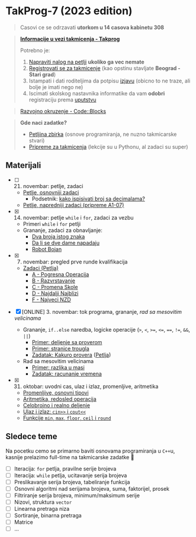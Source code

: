 # TakProg-7 (2023 edition)

> Casovi ce se odrzavati **utorkom u 14 casova kabinetu 308**

> [**Informacije u vezi takmicenja - Takprog**](https://takprog.petlja.org/osnovnaskola)  
> 
> Potrebno je:
> 1. [Napraviti nalog na petlji](https://petlja.org/sr-Latn-RS/Account/Register) **ukoliko ga vec nemate**
> 2. [Registrovati se za takmicenje](https://takprog.petlja.org/osnovnaskola/registration) (kao opstinu stavljate **Beograd - Stari grad**)
> 3. Istampati i dati roditeljima da potpisu [izjavu](https://takprog.petlja.org/resources/site/srednjaskola/Izjava_ZastitaPodataka.pdf) (obicno to ne traze, ali bolje je imati nego ne)
> 4. Iscimati skolskog nastavnika informatike da vam **odobri** registraciju prema [uputstvu](https://takprog.petlja.org/osnovnaskola)

> [Razvojno okruzenje - Code::Blocks](https://www.fosshub.com/Code-Blocks.html?dwl=codeblocks-20.03mingw-setup.exe)

> **Gde naci zadatke?**
> - [Petljina zbirka](https://petlja.org/biblioteka/r/kursevi/Zbirka) (osnove programiranja, ne nuzno takmicarske stvari)
> - [Pripreme za takmicenja](https://takprog.petlja.org/osnovnaskola/posts/16) (lekcije su u Pythonu, al zadaci su super)

## Materijali

- [ ] 21. novembar: petlje, zadaci
  - [Petlje, osnovniji zadaci](https://petlja.org/biblioteka/r/Zbirka/03%20Iteracija/01%20serije/01%20pravilne_serije)
    - Podsetnik: [kako ispisivati broj sa decimalama?](materijali/03_07.11.23_kval/decimale.cpp)
  - [Petlje, napredniji zadaci (pripreme A1-07)](https://arena.petlja.org/competition/pripreme-a1-07)

- [x] 14. novembar: petlje `while` i `for`, zadaci za vezbu
  - Primeri `while` i `for` petlji 
  - Grananje, zadaci za obnavljanje:
    - [Dva broja istog znaka](https://petlja.org/biblioteka/r/Zbirka/dva_broja_istog_znaka)
    - [Da li se dve dame napadaju](https://petlja.org/biblioteka/r/Zbirka/da_li_se_dve_dame_napadaju)
    - [Robot Bojan](https://arena.petlja.org/sr-Latn-RS/competition/pripreme-a1-03#tab_134976)

- [x] 7. novembar: pregled prve runde kvalifikacija
  - [Zadaci (Petlja)](https://arena.petlja.org/competition/os7-202324-kvalifikacije1n)
    - [A - Pogresna Operacija](materijali/03_07.11.23_kval/A_pogresna_operacija.cpp)
    - [B - Razvrstavanje](materijali/03_07.11.23_kval/B_razvrstavanje.cpp)
    - [C - Promena Skole](materijali/03_07.11.23_kval/C_promena_skole.cpp)
    - [D - Najdalji Najblizi](materijali/03_07.11.23_kval/D_najdalji_najblizi.cpp)
    - [F - Najveci NZD](materijali/03_07.11.23_kval/F_najveci_nzd.cpp)

- [x] \[ONLINE\] 3. novembar: tok programa, grananje, *rad sa mesovitim velicinama*
  - Grananje, `if..else` naredba, logicke operacije (`>`, `<`, `>=`, `<=`, `==`, `!=`, `&&`, `||`) 
    - [Primer: deljenje sa proverom](materijali/02_03.11.23/deljenje_provera.cpp)
    - [Primer: stranice trougla](materijali/02_03.11.23/stranice_trougla.cpp)
    - [Zadatak: Kakuro provera](materijali/02_03.11.23/kakuro_provera.cpp) ([Petlja](https://arena.petlja.org/competition/os7-202223-kvalifikacije1n#tab_134844))
  - Rad sa mesovitim velicinama
    - [Primer: razlika u masi](materijali/02_03.11.23/razlika_masa.cpp)
    - [Zadatak: racunanje vremena](materijali/02_03.11.23/racunanje_vremena.cpp)

- [x] 31. oktobar: uvodni cas, ulaz i izlaz, promenljive, aritmetika
  - [Promenljive, osnovni tipovi](materijali/01_31.10.23/promeljive_tipovi.cpp)
  - [Aritmetika, redosled operacija](materijali/01_31.10.23/aritmetika.cpp)
  - [Celobrojno i realno deljenje](materijali/01_31.10.23/celobrojno_realno_deljenje.cpp)
  - [Ulaz i izlaz: `cin>>` i `cout<<`](materijali/01_31.10.23/ulaz_izlaz.cpp)
  - [Funkcije `min`, `max`, `floor`, `ceil` i `round`](materijali/01_31.10.23/funkcije_brojevi.cpp)

## Sledece teme

Na pocetku cemo se primarno baviti osnovama programiranja u `C++`u, kasnije prelazimo full-time na takmicarske zadatke 🙂

- [ ] Iteracija: `for` petlja, pravilne serije brojeva
- [ ] Iteracija: `while` petlja, ucitavanje serija brojeva
- [ ] Preslikavanje serija brojeva, tabeliranje funkcija
- [ ] Osnovni algoritmi nad serijama brojeva, suma, faktorijel, prosek
- [ ] Filtriranje serija brojeva, minimum/maksimum serije
- [ ] Nizovi, struktura `vector`
- [ ] Linearna pretraga niza
- [ ] Sortiranje, binarna pretraga
- [ ] Matrice
- [ ] ...
